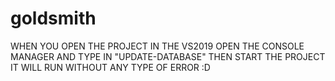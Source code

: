 # goldsmith
WHEN YOU OPEN THE PROJECT IN THE VS2019 OPEN THE CONSOLE MANAGER AND TYPE IN 
"UPDATE-DATABASE" THEN START THE PROJECT IT WILL RUN WITHOUT ANY TYPE OF ERROR :D

